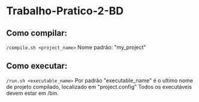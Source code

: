 # Trabalho-Pratico-2-BD

## Como compilar:
   ```/compile.sh <project_name>```
Nome padrão: "my_project"

## Como executar:
   ```/run.sh <executable_name>```
Por padrão "executable_name" é o ultimo nome de projeto compilado, localizado em "project.config"
Todos os executáveis devem estar em /bin.
